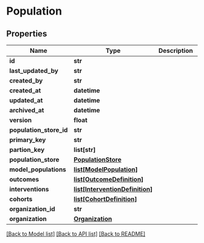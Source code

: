# Population

## Properties
Name | Type | Description | Notes
------------ | ------------- | ------------- | -------------
**id** | **str** |  | [optional] 
**last_updated_by** | **str** |  | [optional] 
**created_by** | **str** |  | [optional] 
**created_at** | **datetime** |  | [optional] 
**updated_at** | **datetime** |  | [optional] 
**archived_at** | **datetime** |  | [optional] 
**version** | **float** |  | [optional] 
**population_store_id** | **str** |  | 
**primary_key** | **str** |  | [optional] 
**partion_key** | **list[str]** |  | [optional] 
**population_store** | [**PopulationStore**](PopulationStore.md) |  | [optional] 
**model_populations** | [**list[ModelPopulation]**](ModelPopulation.md) |  | [optional] 
**outcomes** | [**list[OutcomeDefinition]**](OutcomeDefinition.md) |  | [optional] 
**interventions** | [**list[InterventionDefinition]**](InterventionDefinition.md) |  | [optional] 
**cohorts** | [**list[CohortDefinition]**](CohortDefinition.md) |  | [optional] 
**organization_id** | **str** |  | 
**organization** | [**Organization**](Organization.md) |  | [optional] 

[[Back to Model list]](../README.md#documentation-for-models) [[Back to API list]](../README.md#documentation-for-api-endpoints) [[Back to README]](../README.md)

